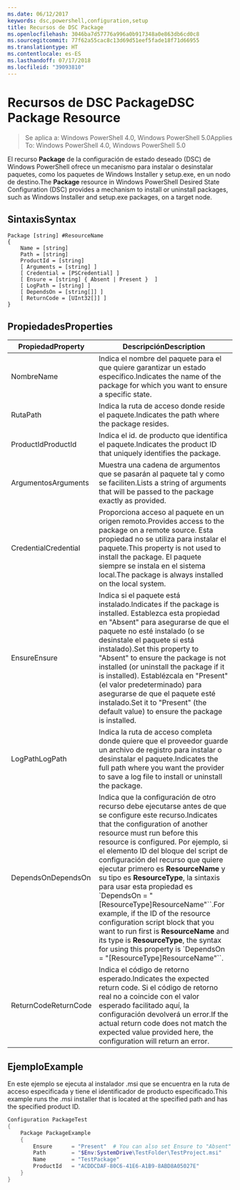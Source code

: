 ```yaml
---
ms.date: 06/12/2017
keywords: dsc,powershell,configuration,setup
title: Recursos de DSC Package
ms.openlocfilehash: 3046ba7d57776a996a0b917348a0e863db6cd0c8
ms.sourcegitcommit: 77f62a55cac8c13d69d51eef5fade18f71d66955
ms.translationtype: HT
ms.contentlocale: es-ES
ms.lasthandoff: 07/17/2018
ms.locfileid: "39093810"
---
```

# <a name="dsc-package-resource"></a><span data-ttu-id="dfaa4-103">Recursos de DSC Package</span><span class="sxs-lookup"><span data-stu-id="dfaa4-103">DSC Package Resource</span></span>

> <span data-ttu-id="dfaa4-104">Se aplica a: Windows PowerShell 4.0, Windows PowerShell 5.0</span><span class="sxs-lookup"><span data-stu-id="dfaa4-104">Applies To: Windows PowerShell 4.0, Windows PowerShell 5.0</span></span>

<span data-ttu-id="dfaa4-105">El recurso **Package** de la configuración de estado deseado (DSC) de Windows PowerShell ofrece un mecanismo para instalar o desinstalar paquetes, como los paquetes de Windows Installer y setup.exe, en un nodo de destino.</span><span class="sxs-lookup"><span data-stu-id="dfaa4-105">The **Package** resource in Windows PowerShell Desired State Configuration (DSC) provides a mechanism to install or uninstall packages, such as Windows Installer and setup.exe packages, on a target node.</span></span>

## <a name="syntax"></a><span data-ttu-id="dfaa4-106">Sintaxis</span><span class="sxs-lookup"><span data-stu-id="dfaa4-106">Syntax</span></span>

```
Package [string] #ResourceName
{
    Name = [string]
    Path = [string]
    ProductId = [string]
    [ Arguments = [string] ]
    [ Credential = [PSCredential] ]
    [ Ensure = [string] { Absent | Present }  ]
    [ LogPath = [string] ]
    [ DependsOn = [string[]] ]
    [ ReturnCode = [UInt32[]] ]
}
```

## <a name="properties"></a><span data-ttu-id="dfaa4-107">Propiedades</span><span class="sxs-lookup"><span data-stu-id="dfaa4-107">Properties</span></span>

|  <span data-ttu-id="dfaa4-108">Propiedad</span><span class="sxs-lookup"><span data-stu-id="dfaa4-108">Property</span></span>  |  <span data-ttu-id="dfaa4-109">Descripción</span><span class="sxs-lookup"><span data-stu-id="dfaa4-109">Description</span></span>   |
|---|---|
| <span data-ttu-id="dfaa4-110">Nombre</span><span class="sxs-lookup"><span data-stu-id="dfaa4-110">Name</span></span>| <span data-ttu-id="dfaa4-111">Indica el nombre del paquete para el que quiere garantizar un estado específico.</span><span class="sxs-lookup"><span data-stu-id="dfaa4-111">Indicates the name of the package for which you want to ensure a specific state.</span></span>|
| <span data-ttu-id="dfaa4-112">Ruta</span><span class="sxs-lookup"><span data-stu-id="dfaa4-112">Path</span></span>| <span data-ttu-id="dfaa4-113">Indica la ruta de acceso donde reside el paquete.</span><span class="sxs-lookup"><span data-stu-id="dfaa4-113">Indicates the path where the package resides.</span></span>|
| <span data-ttu-id="dfaa4-114">ProductId</span><span class="sxs-lookup"><span data-stu-id="dfaa4-114">ProductId</span></span>| <span data-ttu-id="dfaa4-115">Indica el id. de producto que identifica el paquete.</span><span class="sxs-lookup"><span data-stu-id="dfaa4-115">Indicates the product ID that uniquely identifies the package.</span></span>|
| <span data-ttu-id="dfaa4-116">Argumentos</span><span class="sxs-lookup"><span data-stu-id="dfaa4-116">Arguments</span></span>| <span data-ttu-id="dfaa4-117">Muestra una cadena de argumentos que se pasarán al paquete tal y como se faciliten.</span><span class="sxs-lookup"><span data-stu-id="dfaa4-117">Lists a string of arguments that will be passed to the package exactly as provided.</span></span>|
| <span data-ttu-id="dfaa4-118">Credential</span><span class="sxs-lookup"><span data-stu-id="dfaa4-118">Credential</span></span>| <span data-ttu-id="dfaa4-119">Proporciona acceso al paquete en un origen remoto.</span><span class="sxs-lookup"><span data-stu-id="dfaa4-119">Provides access to the package on a remote source.</span></span> <span data-ttu-id="dfaa4-120">Esta propiedad no se utiliza para instalar el paquete.</span><span class="sxs-lookup"><span data-stu-id="dfaa4-120">This property is not used to install the package.</span></span> <span data-ttu-id="dfaa4-121">El paquete siempre se instala en el sistema local.</span><span class="sxs-lookup"><span data-stu-id="dfaa4-121">The package is always installed on the local system.</span></span>|
| <span data-ttu-id="dfaa4-122">Ensure</span><span class="sxs-lookup"><span data-stu-id="dfaa4-122">Ensure</span></span>| <span data-ttu-id="dfaa4-123">Indica si el paquete está instalado.</span><span class="sxs-lookup"><span data-stu-id="dfaa4-123">Indicates if the package is installed.</span></span> <span data-ttu-id="dfaa4-124">Establezca esta propiedad en "Absent" para asegurarse de que el paquete no esté instalado (o se desinstale el paquete si está instalado).</span><span class="sxs-lookup"><span data-stu-id="dfaa4-124">Set this property to "Absent" to ensure the package is not installed (or uninstall the package if it is installed).</span></span> <span data-ttu-id="dfaa4-125">Establézcala en "Present" (el valor predeterminado) para asegurarse de que el paquete esté instalado.</span><span class="sxs-lookup"><span data-stu-id="dfaa4-125">Set it to "Present" (the default value) to ensure the package is installed.</span></span>|
| <span data-ttu-id="dfaa4-126">LogPath</span><span class="sxs-lookup"><span data-stu-id="dfaa4-126">LogPath</span></span>| <span data-ttu-id="dfaa4-127">Indica la ruta de acceso completa donde quiere que el proveedor guarde un archivo de registro para instalar o desinstalar el paquete.</span><span class="sxs-lookup"><span data-stu-id="dfaa4-127">Indicates the full path where you want the provider to save a log file to install or uninstall the package.</span></span>|
| <span data-ttu-id="dfaa4-128">DependsOn</span><span class="sxs-lookup"><span data-stu-id="dfaa4-128">DependsOn</span></span> | <span data-ttu-id="dfaa4-129">Indica que la configuración de otro recurso debe ejecutarse antes de que se configure este recurso.</span><span class="sxs-lookup"><span data-stu-id="dfaa4-129">Indicates that the configuration of another resource must run before this resource is configured.</span></span> <span data-ttu-id="dfaa4-130">Por ejemplo, si el elemento ID del bloque del script de configuración del recurso que quiere ejecutar primero es **ResourceName** y su tipo es **ResourceType**, la sintaxis para usar esta propiedad es \`DependsOn = "[ResourceType]ResourceName"\`\`.</span><span class="sxs-lookup"><span data-stu-id="dfaa4-130">For example, if the ID of the resource configuration script block that you want to run first is **ResourceName** and its type is **ResourceType**, the syntax for using this property is \`DependsOn = "[ResourceType]ResourceName"\`\`.</span></span>|
| <span data-ttu-id="dfaa4-131">ReturnCode</span><span class="sxs-lookup"><span data-stu-id="dfaa4-131">ReturnCode</span></span>| <span data-ttu-id="dfaa4-132">Indica el código de retorno esperado.</span><span class="sxs-lookup"><span data-stu-id="dfaa4-132">Indicates the expected return code.</span></span> <span data-ttu-id="dfaa4-133">Si el código de retorno real no a coincide con el valor esperado facilitado aquí, la configuración devolverá un error.</span><span class="sxs-lookup"><span data-stu-id="dfaa4-133">If the actual return code does not match the expected value provided here, the configuration will return an error.</span></span>|

## <a name="example"></a><span data-ttu-id="dfaa4-134">Ejemplo</span><span class="sxs-lookup"><span data-stu-id="dfaa4-134">Example</span></span>

<span data-ttu-id="dfaa4-135">En este ejemplo se ejecuta al instalador .msi que se encuentra en la ruta de acceso especificada y tiene el identificador de producto especificado.</span><span class="sxs-lookup"><span data-stu-id="dfaa4-135">This example runs the .msi installer that is located at the specified path and has the specified product ID.</span></span>

```powershell
Configuration PackageTest
{
    Package PackageExample
    {
        Ensure      = "Present"  # You can also set Ensure to "Absent"
        Path        = "$Env:SystemDrive\TestFolder\TestProject.msi"
        Name        = "TestPackage"
        ProductId   = "ACDDCDAF-80C6-41E6-A1B9-8ABD8A05027E"
    }
}
```